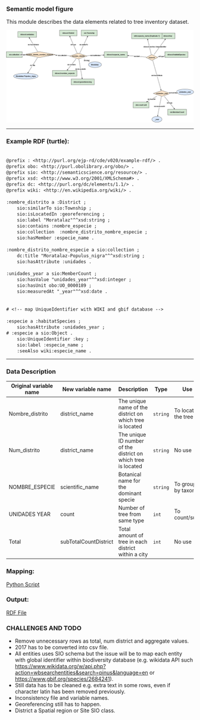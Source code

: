 ### Semantic model figure

This module describes the data elements related to tree inventory dataset.

<p align="center">
    <a href="../images/arbolado_2.png" target="_blank">
        <img src="../images/arbolado_2.png">
    </a>
</p>

***

### Example RDF (turtle):

```ttl

@prefix : <http://purl.org/ejp-rd/cde/v020/example-rdf/> .
@prefix obo: <http://purl.obolibrary.org/obo/> . 
@prefix sio: <http://semanticscience.org/resource/> .
@prefix xsd: <http://www.w3.org/2001/XMLSchema#> .
@prefix dc: <http://purl.org/dc/elements/1.1/> .
@prefix wiki: <http://en.wikipedia.org/wiki/> .

:nombre_distrito a :District ;
    sio:similarTo sio:Township ;
    sio:isLocatedIn :georeferencing ;
    sio:label "Moratalaz"^^xsd:string ;
    sio:contains :nombre_especie ;
    sio:collection  :nombre_distrito_nombre_especie ;
    sio:hasMember :especie_name .

:nombre_distrito_nombre_especie a sio:collection ;
    dc:title "Moratalaz-Populus_nigra"^^xsd:string ;
    sio:hasAttribute :unidades .

:unidades_year a sio:MemberCount ;
    sio:hasValue "unidades_year"^^xsd:integer ;
    sio:hasUnit obo:UO_0000189 ;
    sio:measuredAt "_year"^^xsd:date .


# <!-- map UniqueIdentifier with WIKI and gbif database -->

:especie a :habitatSpecies ;
    sio:hasAttribute :unidades_year ;
# :especie a sio:Object .
    sio:UniqueIdentifier :key ;
    sio:label :especie_name ;
    :seeAlso wiki:especie_name .

```

***

### Data Description


| Original variable name | New variable name     | Description                                                  | Type   | Use                       | SIO Term | Other Term |
| ---------------------- | --------------------- | ------------------------------------------------------------ | ------ | ------------------------- | -------- | ---------  |
| Nombre_distrito        | district_name         | The unique name of the district on which tree is located     | `string` | To locate the tree        | [SpatialRegion](https://vemonet.github.io/semanticscience/browse/class-siospatialregion.html) | |
| Num_distrito           | district_name         | The unique ID number of the district on which tree is located | `string` | No use        | | |
| NOMBRE_ESPECIE         | scientific_name       | Botanical name for the dominant specie                       | `string` | To group by taxon         | [MaterialEntity](https://vemonet.github.io/semanticscience/browse/class-siomaterialentity.html) | Specie |
| UNIDADES YEAR          | count                 | Number of tree from same type                                | `int`    | To count/sum              |[MemberCount](https://vemonet.github.io/semanticscience/browse/class-siomembercount.html)|
| Total                  | subTotalCountDistrict | Total amount of tree in each district within a city          | `int`    | No use | | |


### Mapping:
[Python Script](https://github.com/carlosug/opengov-kg/blob/main/etl/generate_rdf2.py)
### Output:
[RDF File](https://github.com/carlosug/opengov-kg/blob/main/etl/rdflib-output2.ttl)

### CHALLENGES AND TODO
* Remove unnecessary rows as total, num district and aggregate values.
* 2017 has to be converted into csv file.
* All entities uses SIO schema but the issue will be to map each entity with global identifier within biodiversity database (e.g. wikidata API such https://www.wikidata.org/w/api.php?action=wbsearchentities&search=pinus&language=en or https://www.gbif.org/species/2684241).
* Still data has to be cleaned e.g. extra text in some rows, even if character latin has been removed previously.
* Inconsistency file and variable names.
* Georeferencing still has to happen.
* District a Spatial region or Site SIO class.
